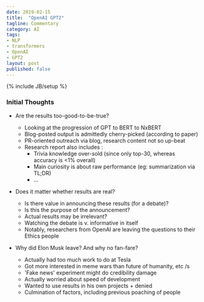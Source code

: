 ```yaml
---
date: 2019-02-15
title:  "OpenAI GPT2"
tagline: Commentary
category: AI
tags:
- NLP
- transformers
- OpenAI
- GPT2
layout: post
published: false
---
```

{% include JB/setup %}


### Initial Thoughts

*  Are the results too-good-to-be-true?
   -   Looking at the progression of GPT to BERT to NxBERT 
   -   Blog-posted output is admittedly cherry-picked (according to paper)
   -   PR-oriented outreach via blog, research content not so up-beat
   -   Research report also includes : 
       +   Trivia knowledge over-sold (since only top-30, whereas accuracy is &lt;1% overall)
       +   Main curiosity is about raw performance (eg: summarization via TL;DR)
       +   ...
   
   
*  Does it matter whether results are real?
   -   Is there value in announcing these results (for a debate)?
   -   Is this the purpose of the announcement?
   -   Actual results may be irrelevant?
   -   Watching the debate is v. informative in itself
   -   Notably, researchers from OpenAI are leaving the questions to their Ethics people



*  Why did Elon Musk leave?  And why no fan-fare?
   -   Actually had too much work to do at Tesla
   -   Got more interested in meme wars than future of humanity, etc  /s
   -   'Fake news' experiment might do credibility damage
   -   Actually worried about speed of development
   -   Wanted to use results in his own projects + denied
   -   Culmination of factors, including previous poaching of people
   

<!--
Trivia knowledge show tip-of-iceberg nature of what's being learned.

Per the [Week 8 (part c) CS294-158 Deep Unsupervised Learning (4/3/19) -- Ilya Sutskever](https://www.youtube.com/watch?v=X-B3nAN7YRM) lecture,
some certain number of parameters are required to learn the language 
(sentiment neuron only appears once the base language stuff is taken care of).
And the LMs have a lot of 'noise' that they find very 'attractive' - compared to the much less dense 'high level stuff'.

Basis of new idea : 
Perhaps the higher level stuff should be pulled from a DB rather than memorised within the network weights
(I have a plan...)
... but TransformerXL isn't going to give me decent sent2vec, unfortunately
      so have a look at random methods for sent2vec : https://arxiv.org/pdf/1901.10444.pdf

Useful: 
  *  https://github.com/google-research/bert/issues/276
  *  "To Tune or Not to Tune? Adapting Pretrained Representations to Diverse Tasks" : https://arxiv.org/pdf/1903.05987.pdf
  *  "NO TRAINING REQUIRED: EXPLORING RANDOM ENCODERS FOR SENTENCE CLASSIFICATION" : https://arxiv.org/pdf/1901.10444.pdf



Important dates (https://aideadlin.es/?sub=ML,SP,NLP,DM) : 

*  (!) ICML Workshop on Self-Supervised Learning 
   -  https://sites.google.com/view/self-supervised-icml2019
      -  OLD : 
          -  DONE : Submission deadline: April 25, 2019 (Any time)
          -  Notifications: May 10, 2019
          -  Camera Ready: May 31, 2019 (Any time)
          -  Workshop: June 14 or 15, 2019 
      -  UPDATED : 
          -  Submission deadline: May 6, 2019 (Any time) == Tuesday in ~10days 8pm
          -  Notifications: May 13, 2019
   -  (ICML conf = Monday, 10 June - Saturday, 15 June)
      +  https://icml.cc/Conferences/2019/Schedule?type=Workshop
      +  Early registration pricing ends : May 19, 2019, 11:59 a.m. 

*  EMNLP-IJCNLP 2019 November 3-7, 2019. Hong Kong.                        (Abstract due 15-May, Paper due 21-May)
   -  https://www.emnlp-ijcnlp2019.org/calls/papers
   -  https://www.emnlp-ijcnlp2019.org/calls/demos  (due 1-July, including paper, screenshots and screencast explainer)
*  NeurIPS 2019 December 9-14, 2019. Vancouver Convention Centre, Canada.  (Abstract due 16-May, Paper due 23-May)


!-->
